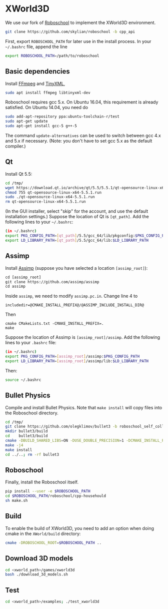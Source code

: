 # XWorld3D

We use our fork of [Roboschool](https://blog.openai.com/roboschool/) to implement the XWorld3D environment.
```bash
git clone https://github.com/skylian/roboschool -b cpp_api
```

First, export `ROBOSCHOOL_PATH` for later use in the install process. In your `~/.bashrc` file, append the line

```bash
export ROBOSCHOOL_PATH=/path/to/roboschool
```

## Basic dependencies

Install [FFmpeg](https://www.ffmpeg.org/) and [TinyXML](http://www.grinninglizard.com/tinyxml/),

```bash
sudo apt install ffmpeg libtinyxml-dev
```

Roboschool requires gcc 5.x. On Ubuntu 16.04, this requirement is already satisfied. On Ubuntu 14.04, you need do
```bash
sudo add-apt-repository ppa:ubuntu-toolchain-r/test
sudo apt-get update
sudo apt-get install gcc-5 g++-5
```
The command ```update-alternatives``` can be used to switch between gcc 4.x and 5.x if necessary. (Note: you don't have to set gcc 5.x as the default compiler.)

## Qt
Install Qt 5.5:
```bash
cd /tmp/
wget https://download.qt.io/archive/qt/5.5/5.5.1/qt-opensource-linux-x64-5.5.1.run
chmod 755 qt-opensource-linux-x64-5.5.1.run
sudo ./qt-opensource-linux-x64-5.5.1.run
rm qt-opensource-linux-x64-5.5.1.run
```
(In the GUI installer, select "skip" for the account, and use the default installation settings.)
Suppose the location of Qt is `[qt_path]`. Add the following lines to your `~/.bashrc`:
```bash
(in ~/.bashrc)
export PKG_CONFIG_PATH=[qt_path]/5.5/gcc_64/lib/pkgconfig:$PKG_CONFIG_PATH
export LD_LIBRARY_PATH=[qt_path]/5.5/gcc_64/lib:$LD_LIBRARY_PATH
```

## Assimp

Install [Assimp](https://github.com/assimp/assimp) (suppose you have selected a location `[assimp_root]`):
```html
cd [assimp_root]
git clone https://github.com/assimp/assimp
cd assimp
```
Inside `assimp`, we need to modify `assimp.pc.in`. Change line 4 to
```
includedir=@CMAKE_INSTALL_PREFIX@/@ASSIMP_INCLUDE_INSTALL_DIR@
```
Then
```
cmake CMakeLists.txt -CMAKE_INSTALL_PREFIX=.
make
```

Suppose the location of Assimp is `[assimp_root]/assimp`. Add the following lines to your ```.bashrc``` file:
```bash
(in ~/.bashrc)
export PKG_CONFIG_PATH=[assimp_root]/assimp:$PKG_CONFIG_PATH
export LD_LIBRARY_PATH=[assimp_root]/assimp/lib:$LD_LIBRARY_PATH
```

Then:
```bash
source ~/.bashrc
```

## Bullet Physics

Compile and install Bullet Physics. Note that `make install` will copy files into the Roboschool directory.

```bash
cd /tmp/
git clone https://github.com/olegklimov/bullet3 -b roboschool_self_collision
mkdir bullet3/build
cd    bullet3/build
cmake -DBUILD_SHARED_LIBS=ON -DUSE_DOUBLE_PRECISION=1 -DCMAKE_INSTALL_PREFIX:PATH=$ROBOSCHOOL_PATH/roboschool/cpp-household/bullet_local_install -DBUILD_CPU_DEMOS=OFF -DBUILD_BULLET2_DEMOS=OFF -DBUILD_EXTRAS=OFF  -DBUILD_UNIT_TESTS=OFF -DBUILD_CLSOCKET=OFF -DBUILD_ENET=OFF -DBUILD_OPENGL3_DEMOS=OFF ..
make -j4
make install
cd ../..; rm -rf bullet3
```

## Roboschool

Finally, install the Roboschool itself.
```bash
pip install --user -e $ROBOSCHOOL_PATH
cd $ROBOSCHOOL_PATH/roboschool/cpp-househould
sh make.sh
```

## Build

To enable the build of XWorld3D, you need to add an option when doing cmake in the `XWorld/build` directory:
```bash
cmake -DROBOSCHOOL_ROOT=$ROBOSCHOOL_PATH ..
```

## Download 3D models
```bash
cd <xworld_path>/games/xworld3d
bash ./download_3d_models.sh
```

## Test
```bash
cd <xworld_path>/examples; ./test_xworld3d
```
